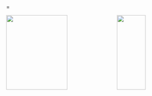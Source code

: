 =<div style="display: flex; justify-content: space-between; width: 100%">
  <img src="https://github-readme-stats.vercel.app/api?username=jhsware&include_all_commits=true&hide_rank&show_icons=true&theme=transparent" style="width: 57%; height: 200px;"/>
  <img src="https://github-readme-stats.vercel.app/api/top-langs/?username=jhsware&langs_count=8&layout=compact&show_icons=true&theme=transparent" style="width: 39%; height: 200px;"/>
</div>
